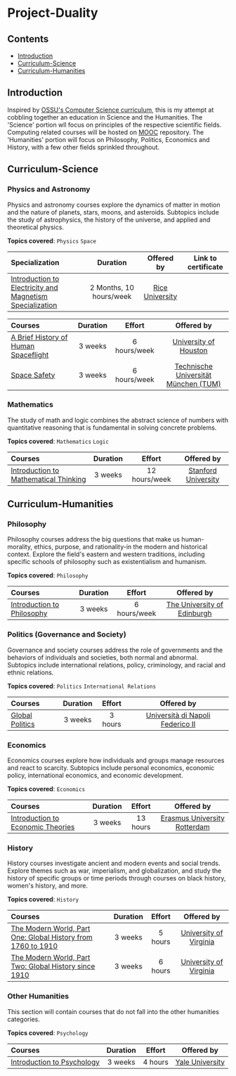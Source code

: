 # Project-Duality

## Contents
- [Introduction](#introduction)
- [Curriculum-Science](#curriculum-science)
- [Curriculum-Humanities](#curriculum-humanities)

## Introduction
Inspired by [OSSU's Computer Science curriculum](https://github.com/ossu/computer-science), this is my attempt at cobbling together an education in Science and the Humanities. The 'Science' portion wll focus on principles of the respective scientific fields. Computing related courses will be hosted on [MOOC](https://github.com/khkhiu/MOOC) repository. The 'Humanities' portion will focus on Philosophy, Politics, Economics and History, with a few other fields sprinkled throughout.


## Curriculum-Science

### Physics and Astronomy

Physics and astronomy courses explore the dynamics of matter in motion and the nature of planets, stars, moons, and asteroids. Subtopics include the
study of astrophysics, the history of the universe, and applied and theoretical physics.

**Topics covered**:
`Physics`
`Space`

Specialization | Duration | Offered by | Link to certificate 
:-- | :--: | :--: | :--: |
[Introduction to Electricity and Magnetism Specialization](https://www.coursera.org/specializations/introduction-to-electricity-magnetism) | 2 Months, 10 hours/week | [Rice University](https://www.coursera.org/rice) | 

Courses | Duration | Effort | Offered by 
:-- | :--: | :--: | :--: |
[A Brief History of Human Spaceflight](https://www.coursera.org/learn/human-spaceflight) | 3 weeks | 6 hours/week | [University of Houston](https://www.coursera.org/uh)
[Space Safety](https://www.coursera.org/learn/spacesafety) | 3 weeks | 6 hours/week | [Technische Universität München (TUM)](https://www.coursera.org/tum)

### Mathematics

The study of math and logic combines the abstract science of numbers with quantitative reasoning that is fundamental in solving concrete problems.

**Topics covered**:
`Mathematics`
`Logic`

Courses | Duration | Effort | Offered by 
:-- | :--: | :--: | :--: |
[Introduction to Mathematical Thinking](https://www.coursera.org/learn/mathematical-thinking) | 3 weeks | 12 hours/week | [Stanford University](https://www.coursera.org/stanford)

## Curriculum-Humanities

### Philosophy

Philosophy courses address the big questions that make us human-morality, ethics, purpose, and rationality-in the modern and historical context.
Explore the field's eastern and western traditions, including specific schools of philosophy such as existentialism and humanism.

**Topics covered**:
`Philosophy`

Courses | Duration | Effort | Offered by 
:-- | :--: | :--: | :--: |
[Introduction to Philosophy](https://www.coursera.org/learn/philosophy) | 3 weeks | 6 hours/week | [The University of Edinburgh](https://www.coursera.org/edinburgh)

### Politics (Governance and Society)

Governance and society courses address the role of governments and the behaviors of individuals and societies, both normal and abnormal. Subtopics
include international relations, policy, criminology, and racial and ethnic relations.

**Topics covered**:
`Politics`
`International Relations`

Courses | Duration | Effort | Offered by 
:-- | :--: | :--: | :--: |
[Global Politics](https://www.coursera.org/learn/global-politics) | 3 weeks | 3 hours | [Università di Napoli Federico II](https://www.coursera.org/unina)

### Economics

Economics courses explore how individuals and groups manage resources and react to scarcity. Subtopics include personal economics, economic policy,
international economics, and economic development.

**Topics covered**:
`Economics`

Courses | Duration | Effort | Offered by 
:-- | :--: | :--: | :--: |
[Introduction to Economic Theories](https://www.coursera.org/learn/intro-economic-theories) | 3 weeks | 13 hours | [Erasmus University Rotterdam](https://www.coursera.org/erasmus)


### History

History courses investigate ancient and modern events and social trends. Explore themes such as war, imperialism, and globalization, and study the
history of specific groups or time periods through courses on black history, women's history, and more.

**Topics covered**:
`History`

Courses | Duration | Effort | Offered by 
:-- | :--: | :--: | :--: |
[The Modern World, Part One: Global History from 1760 to 1910](https://www.coursera.org/learn/modern-world) | 3 weeks | 5 hours | [University of Virginia](https://www.coursera.org/uva)
[The Modern World, Part Two: Global History since 1910](https://www.coursera.org/learn/modern-world-2) | 3 weeks | 6 hours | [University of Virginia](https://www.coursera.org/uva)

### Other Humanities

This section will contain courses that do not fall into the other humanities categories.

**Topics covered**:
`Psychology`

Courses | Duration | Effort | Offered by 
:-- | :--: | :--: | :--: |
[Introduction to Psychology ](https://www.coursera.org/learn/introduction-psychology) | 3 weeks | 4 hours | [Yale University](https://www.coursera.org/yale)
